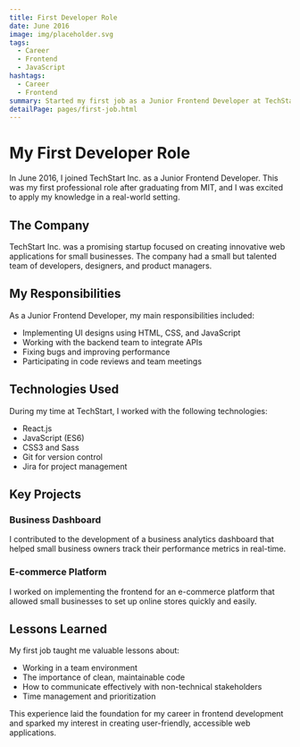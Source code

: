 ```yaml
---
title: First Developer Role
date: June 2016
image: img/placeholder.svg
tags:
  - Career
  - Frontend
  - JavaScript
hashtags:
  - Career
  - Frontend
summary: Started my first job as a Junior Frontend Developer at TechStart Inc.
detailPage: pages/first-job.html
---
```


# My First Developer Role

In June 2016, I joined TechStart Inc. as a Junior Frontend Developer. This was my first professional role after graduating from MIT, and I was excited to apply my knowledge in a real-world setting.

## The Company

TechStart Inc. was a promising startup focused on creating innovative web applications for small businesses. The company had a small but talented team of developers, designers, and product managers.

## My Responsibilities

As a Junior Frontend Developer, my main responsibilities included:

- Implementing UI designs using HTML, CSS, and JavaScript
- Working with the backend team to integrate APIs
- Fixing bugs and improving performance
- Participating in code reviews and team meetings

## Technologies Used

During my time at TechStart, I worked with the following technologies:

- React.js
- JavaScript (ES6)
- CSS3 and Sass
- Git for version control
- Jira for project management

## Key Projects

### Business Dashboard

I contributed to the development of a business analytics dashboard that helped small business owners track their performance metrics in real-time.

### E-commerce Platform

I worked on implementing the frontend for an e-commerce platform that allowed small businesses to set up online stores quickly and easily.

## Lessons Learned

My first job taught me valuable lessons about:

- Working in a team environment
- The importance of clean, maintainable code
- How to communicate effectively with non-technical stakeholders
- Time management and prioritization

This experience laid the foundation for my career in frontend development and sparked my interest in creating user-friendly, accessible web applications. 
